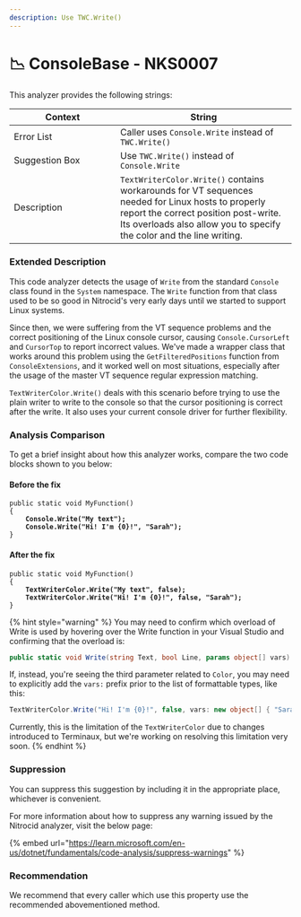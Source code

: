 ```yaml
---
description: Use TWC.Write()
---
```


# 📉 ConsoleBase - NKS0007

This analyzer provides the following strings:

<table><thead><tr><th width="174">Context</th><th>String</th></tr></thead><tbody><tr><td>Error List</td><td>Caller uses <code>Console.Write</code> instead of <code>TWC.Write()</code></td></tr><tr><td>Suggestion Box</td><td>Use <code>TWC.Write()</code> instead of <code>Console.Write</code></td></tr><tr><td>Description</td><td><code>TextWriterColor.Write()</code> contains workarounds for VT sequences needed for Linux hosts to properly report the correct position post-write. Its overloads also allow you to specify the color and the line writing.</td></tr></tbody></table>

### Extended Description

This code analyzer detects the usage of `Write` from the standard `Console` class found in the `System` namespace. The `Write` function from that class used to be so good in Nitrocid's very early days until we started to support Linux systems.

Since then, we were suffering from the VT sequence problems and the correct positioning of the Linux console cursor, causing `Console.CursorLeft` and `CursorTop` to report incorrect values. We've made a wrapper class that works around this problem using the `GetFilteredPositions` function from `ConsoleExtensions`, and it worked well on most situations, especially after the usage of the master VT sequence regular expression matching.

`TextWriterColor.Write()` deals with this scenario before trying to use the plain writer to write to the console so that the cursor positioning is correct after the write. It also uses your current console driver for further flexibility.

### Analysis Comparison

To get a brief insight about how this analyzer works, compare the two code blocks shown to you below:

#### Before the fix

<pre class="language-csharp" data-title="Somewhere in your mod code..." data-line-numbers><code class="lang-csharp">public static void MyFunction()
{
<strong>    Console.Write("My text");
</strong><strong>    Console.Write("Hi! I'm {0}!", "Sarah");
</strong>}
</code></pre>

#### After the fix

<pre class="language-csharp" data-title="Somewhere in your mod code..." data-line-numbers><code class="lang-csharp">public static void MyFunction()
{
<strong>    TextWriterColor.Write("My text", false);
</strong><strong>    TextWriterColor.Write("Hi! I'm {0}!", false, "Sarah");
</strong>}
</code></pre>

{% hint style="warning" %}
You may need to confirm which overload of Write is used by hovering over the Write function in your Visual Studio and confirming that the overload is:

```csharp
public static void Write(string Text, bool Line, params object[] vars)
```

If, instead, you're seeing the third parameter related to `Color`, you may need to explicitly add the `vars:` prefix prior to the list of formattable types, like this:

```csharp
TextWriterColor.Write("Hi! I'm {0}!", false, vars: new object[] { "Sarah" });
```

Currently, this is the limitation of the `TextWriterColor` due to changes introduced to Terminaux, but we're working on resolving this limitation very soon.
{% endhint %}

### Suppression

You can suppress this suggestion by including it in the appropriate place, whichever is convenient.

For more information about how to suppress any warning issued by the Nitrocid analyzer, visit the below page:

{% embed url="https://learn.microsoft.com/en-us/dotnet/fundamentals/code-analysis/suppress-warnings" %}

### Recommendation

We recommend that every caller which use this property use the recommended abovementioned method.
